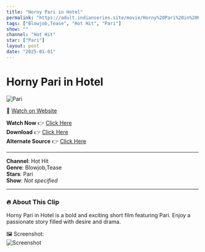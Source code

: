 ```yaml
---
title: "Horny Pari in Hotel"
permalink: "https://adult.indianseries.site/movie/Horny%20Pari%20in%20Hotel"
tags: ["Blowjob,Tease", "Hot Hit", "Pari"]
show: ""
channel: "Hot Hit"
star: ["Pari"]
layout: post
date: "2025-01-01"
---
```


# Horny Pari in Hotel

![Pari](https://shorts.desisins.com/wp-content/uploads/2023/10/Horny-Pari-in-Hotel-NeonX-DesiSins.com_.jpg)

🔗 [Watch on Website](https://adult.indianseries.site/movie/Horny%20Pari%20in%20Hotel)

**Watch Now** 👉 [Click Here](https://adult.indianseries.site/movie/Horny%20Pari%20in%20Hotel)  
**Download** 👉 [Click Here](https://adult.indianseries.site/movie/Horny%20Pari%20in%20Hotel)  
**Alternate Source** 👉 [Click Here](https://adult.indianseries.site/movie/Horny%20Pari%20in%20Hotel)

---

**Channel**: Hot Hit  
**Genre**: Blowjob,Tease  
**Stars**: Pari  
**Show**: *Not specified*

---

### 🔥 About This Clip

Horny Pari in Hotel is a bold and exciting short film featuring Pari. Enjoy a passionate story filled with desire and drama.
 
🖼️ Screenshot:  
![Screenshot](https://shorts.desisins.com/wp-content/uploads/2023/10/Horny-Pari-in-Hotel-NeonX-DesiSins.com_.jpg)
